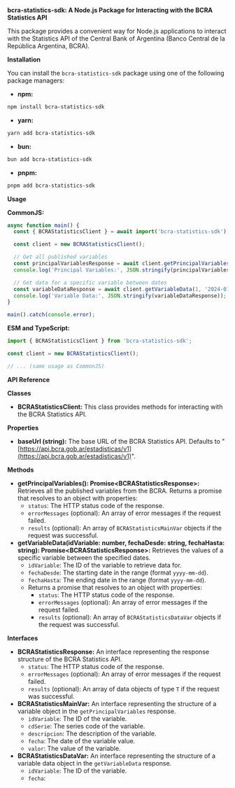 **bcra-statistics-sdk: A Node.js Package for Interacting with the BCRA Statistics API**

This package provides a convenient way for Node.js applications to interact with the Statistics API of the Central Bank of Argentina (Banco Central de la República Argentina, BCRA).

**Installation**

You can install the `bcra-statistics-sdk` package using one of the following package managers:

- **npm:**

```bash
npm install bcra-statistics-sdk
```

- **yarn:**

```bash
yarn add bcra-statistics-sdk
```

- **bun:**

```bash
bun add bcra-statistics-sdk
```

- **pnpm:**

```bash
pnpm add bcra-statistics-sdk
```

**Usage**

**CommonJS:**

```javascript
async function main() {
  const { BCRAStatisticsClient } = await import('bcra-statistics-sdk');

  const client = new BCRAStatisticsClient();

  // Get all published variables
  const principalVariablesResponse = await client.getPrincipalVariables();
  console.log('Principal Variables:', JSON.stringify(principalVariablesResponse));

  // Get data for a specific variable between dates
  const variableDataResponse = await client.getVariableData(1, '2024-01-01', '2024-05-01');
  console.log('Variable Data:', JSON.stringify(variableDataResponse));
}

main().catch(console.error);
```

**ESM and TypeScript:**

```javascript
import { BCRAStatisticsClient } from 'bcra-statistics-sdk';

const client = new BCRAStatisticsClient();

// ... (same usage as CommonJS)
```

**API Reference**

**Classes**

- **BCRAStatisticsClient:** This class provides methods for interacting with the BCRA Statistics API.

**Properties**

- **baseUrl (string):** The base URL of the BCRA Statistics API. Defaults to "[https://api.bcra.gob.ar/estadisticas/v1](https://api.bcra.gob.ar/estadisticas/v1)".

**Methods**

- **getPrincipalVariables(): Promise<BCRAStatisticsResponse<BCRAStatisticsMainVar>>:** Retrieves all the published variables from the BCRA. Returns a promise that resolves to an object with properties:
    - `status`: The HTTP status code of the response.
    - `errorMessages` (optional): An array of error messages if the request failed.
    - `results` (optional): An array of `BCRAStatisticsMainVar` objects if the request was successful.
- **getVariableData(idVariable: number, fechaDesde: string, fechaHasta: string): Promise<BCRAStatisticsResponse<BCRAStatisticsDataVar>>:** Retrieves the values of a specific variable between the specified dates.
    - `idVariable`: The ID of the variable to retrieve data for.
    - `fechaDesde`: The starting date in the range (format `yyyy-mm-dd`).
    - `fechaHasta`: The ending date in the range (format `yyyy-mm-dd`).
    - Returns a promise that resolves to an object with properties:
        - `status`: The HTTP status code of the response.
        - `errorMessages` (optional): An array of error messages if the request failed.
        - `results` (optional): An array of `BCRAStatisticsDataVar` objects if the request was successful.

**Interfaces**

- **BCRAStatisticsResponse<T>:** An interface representing the response structure of the BCRA Statistics API.
    - `status`: The HTTP status code of the response.
    - `errorMessages` (optional): An array of error messages if the request failed.
    - `results` (optional): An array of data objects of type `T` if the request was successful.
- **BCRAStatisticsMainVar:** An interface representing the structure of a variable object in the `getPrincipalVariables` response.
    - `idVariable`: The ID of the variable.
    - `cdSerie`: The series code of the variable.
    - `descripcion`: The description of the variable.
    - `fecha`: The date of the variable value.
    - `valor`: The value of the variable.
- **BCRAStatisticsDataVar:** An interface representing the structure of a variable data object in the `getVariableData` response.
    - `idVariable`: The ID of the variable.
    - `fecha`: